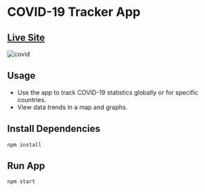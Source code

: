 # COVID-19 Tracker App

## [Live Site](http://SARS-CoV-2.surge.sh)

![covid](https://github.com/zulfiqar313/covid-19-tracker/assets/69974518/f6af41b9-d12d-4523-ae7e-5eab66b16f45)

## Usage

- Use the app to track COVID-19 statistics globally or for specific countries.
- View data trends in a map and graphs.

## Install Dependencies
```
npm install
```

## Run App
```
npm start
```



